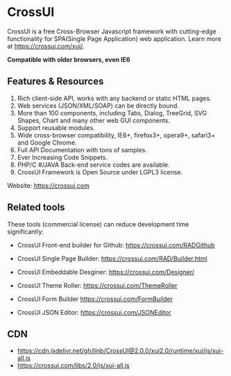 # CrossUI

CrossUI is a free Cross-Browser Javascript framework with cutting-edge functionality for SPA(Single Page Application) web application. Learn more at https://crossui.com/xui/.

<strong>Compatible with older browsers, even IE6</strong>

## Features & Resources

  1.  Rich client-side API, works with any backend or static HTML pages.
  2.  Web services (JSON/XML/SOAP) can be directly bound.
  3.  More than 100 components, including Tabs, Dialog, TreeGrid, SVG Shapes, Chart and many other web GUI components.
  4.  Support reusable modules.
  5.  Wide cross-browser compatibility, IE6+, firefox3+, opera9+, safari3+ and Google Chrome.
  6.  Full API Documentation with tons of samples.
  7.  Ever Increasing Code Snippets.
  8.  PHP/C #/JAVA Back-end service codes are available.
  9.  CrossUI Framework is Open Source under LGPL3 license.


Website: https://crossui.com

## Related tools

These tools (commercial license) can reduce development time significantly:

* CrossUI Front-end builder for Github: https://crossui.com/RADGithub

* CrossUI Single Page Builder: https://crossui.com/RAD/Builder.html

* CrossUI Embeddable Desginer: https://crossui.com/Designer/

* CrossUI Theme Roller: https://crossui.com/ThemeRoller

* CrossUI Form Builder https://crossui.com/FormBuilder

* CrossUI JSON Editor: https://crossui.com/JSONEditor

## CDN
* https://cdn.jsdelivr.net/gh/linb/CrossUI@2.0.0/xui2.0/runtime/xui/js/xui-all.js
* https://crossui.com/libs/2.0/js/xui-all.js
